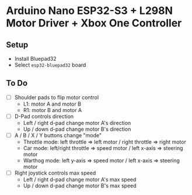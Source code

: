 # Arduino Nano ESP32-S3 + L298N Motor Driver + Xbox One Controller

## Setup

- Install Bluepad32
- Select `esp32-bluepad32` board

## To Do

- [ ] Shoulder pads to flip motor control
    - L1: motor A and motor B
    - R1: motor B and motor A
- [ ] D-Pad controls direction
    - Left / right d-pad change motor A's direction
    - Up / down d-pad change motor B's direction
- [ ] A / B / X / Y buttons change "mode"
    - Throttle mode: left throttle => left motor / right throttle => right motor
    - Car mode: left/right throttle => speed motor / left x-axis => steering motor
    - Warthog mode: left y-axis => speed motor / left x-axis => steering motor
- [ ] Right joystick controls max speed
    - Left / right d-pad change motor A's max speed
    - Up / down d-pad change motor B's max speed
